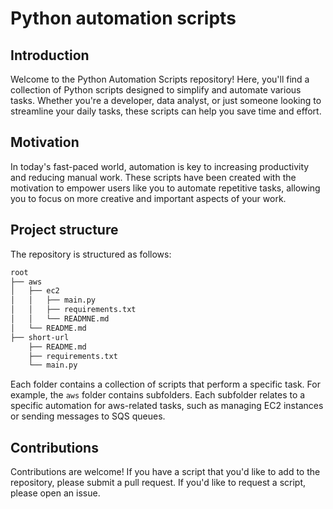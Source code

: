 # Python automation scripts

## Introduction
Welcome to the Python Automation Scripts repository! Here, you'll find a collection of Python scripts designed to simplify and automate various tasks. Whether you're a developer, data analyst, or just someone looking to streamline your daily tasks, these scripts can help you save time and effort.

## Motivation
In today's fast-paced world, automation is key to increasing productivity and reducing manual work. These scripts have been created with the motivation to empower users like you to automate repetitive tasks, allowing you to focus on more creative and important aspects of your work.

## Project structure
The repository is structured as follows:

```bash
root
├── aws
│   ├── ec2
│   │   ├── main.py
│   │   ├── requirements.txt
│   │   └── READMNE.md
│   └── README.md
├── short-url
    ├── README.md
    ├── requirements.txt
    └── main.py
```

Each folder contains a collection of scripts that perform a specific task.  For example, the `aws` folder contains subfolders. Each subfolder relates to a specific automation for aws-related tasks, such as managing EC2 instances or sending messages to SQS queues.

## Contributions
Contributions are welcome! If you have a script that you'd like to add to the repository, please submit a pull request. If you'd like to request a script, please open an issue.